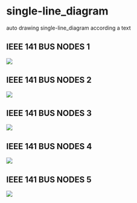 # single-line_diagram
auto drawing  single-line_diagram according a text


## IEEE 141 BUS NODES 1

![](https://user-images.githubusercontent.com/96326382/195365883-7b8bf822-c599-4a98-9d9a-a67822275269.png)


## IEEE 141 BUS NODES 2

![](https://user-images.githubusercontent.com/96326382/195365928-edd92b0d-cace-4ac7-b54e-7274fb26c40c.png)

## IEEE 141 BUS NODES 3

![](https://user-images.githubusercontent.com/96326382/195365969-c147c873-9513-43d2-969c-d0dc9330e431.jpg)


## IEEE 141 BUS NODES 4

![](https://user-images.githubusercontent.com/96326382/195648702-937eda40-893c-44db-90ee-595332eba12e.jpeg)


## IEEE 141 BUS NODES 5

![](https://user-images.githubusercontent.com/96326382/195648765-a67306a5-f23c-45c6-9445-0caea72b2d7c.jpeg)




